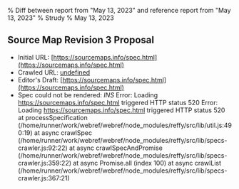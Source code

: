 % Diff between report from "May 13, 2023" and reference report from "May 13, 2023"
% Strudy
% May 13, 2023

## Source Map Revision 3 Proposal

- Initial URL: [https://sourcemaps.info/spec.html](https://sourcemaps.info/spec.html)
- Crawled URL: [undefined](undefined)
- Editor's Draft: [https://sourcemaps.info/spec.html](https://sourcemaps.info/spec.html)
- Spec could not be rendered: *INS* Error: Loading https://sourcemaps.info/spec.html triggered HTTP status 520 Error: Loading https://sourcemaps.info/spec.html triggered HTTP status 520
    at processSpecification (/home/runner/work/webref/webref/node_modules/reffy/src/lib/util.js:490:19)
    at async crawlSpec (/home/runner/work/webref/webref/node_modules/reffy/src/lib/specs-crawler.js:92:22)
    at async crawlSpecAndPromise (/home/runner/work/webref/webref/node_modules/reffy/src/lib/specs-crawler.js:359:22)
    at async Promise.all (index 100)
    at async crawlList (/home/runner/work/webref/webref/node_modules/reffy/src/lib/specs-crawler.js:367:21)



